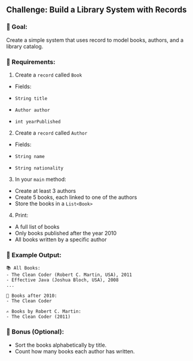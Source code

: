 ## Challenge: Build a Library System with Records

### 🧠 Goal:
Create a simple system that uses record to model books, authors, and a library catalog.

### 🔨 Requirements:

1) Create a `record` called `Book`

- Fields:

 - `String title`
 - `Author author`
 - `int yearPublished`

2) Create a `record` called `Author`

- Fields:

 - `String name`
 - `String nationality`

3) In your `main` method:

- Create at least 3 authors
- Create 5 books, each linked to one of the authors
- Store the books in a `List<Book>`

4) Print:

- A full list of books
- Only books published after the year 2010
- All books written by a specific author

### 📌 Example Output:

```
📚 All Books:
- The Clean Coder (Robert C. Martin, USA), 2011
- Effective Java (Joshua Bloch, USA), 2008
...

📕 Books after 2010:
- The Clean Coder

✍️ Books by Robert C. Martin:
- The Clean Coder (2011)
```
### 🧠 Bonus (Optional):
- Sort the books alphabetically by title.
- Count how many books each author has written.
